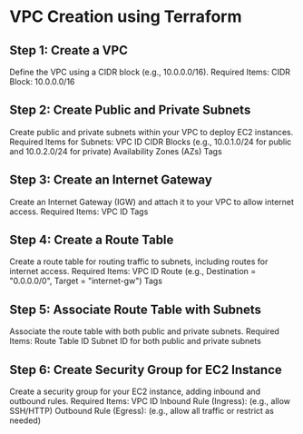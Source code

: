 # VPC Creation using Terraform
## Step 1: Create a VPC
Define the VPC using a CIDR block (e.g., 10.0.0.0/16).
Required Items:
CIDR Block: 10.0.0.0/16

## Step 2: Create Public and Private Subnets
Create public and private subnets within your VPC to deploy EC2 instances.
Required Items for Subnets:
VPC ID
CIDR Blocks (e.g., 10.0.1.0/24 for public and 10.0.2.0/24 for private)
Availability Zones (AZs)
Tags

## Step 3: Create an Internet Gateway
Create an Internet Gateway (IGW) and attach it to your VPC to allow internet access.
Required Items:
VPC ID
Tags

## Step 4: Create a Route Table
Create a route table for routing traffic to subnets, including routes for internet access.
Required Items:
VPC ID
Route (e.g., Destination = "0.0.0.0/0", Target = "internet-gw")
Tags

## Step 5: Associate Route Table with Subnets
Associate the route table with both public and private subnets.
Required Items:
Route Table ID
Subnet ID for both public and private subnets

## Step 6: Create Security Group for EC2 Instance
Create a security group for your EC2 instance, adding inbound and outbound rules.
Required Items:
VPC ID
Inbound Rule (Ingress): (e.g., allow SSH/HTTP)
Outbound Rule (Egress): (e.g., allow all traffic or restrict as needed)
